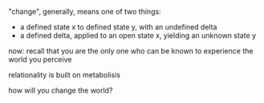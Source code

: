 "change", generally, means one of two things:

* a defined state x to defined state y, with an undefined delta
* a defined delta, applied to an open state x, yielding an unknown state y

now: recall that you are the only one who can be known to experience the world you perceive

relationality is built on metabolisis

how will you change the world?
